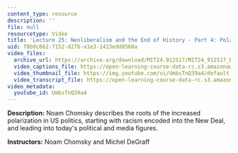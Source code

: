 ```yaml
---
content_type: resource
description: ''
file: null
resourcetype: Video
title: 'Lecture 25: Neoliberalism and the End of History - Part 4: Polarized Politics'
uid: f8b9c662-7152-d27b-a1e3-1413edd8560a
video_files:
  archive_url: https://archive.org/download/MIT24.912S17/MIT24_912S17_Black_Matters_Chomsky_Part_4_300k.mp4
  video_captions_file: https://open-learning-course-data-rc.s3.amazonaws.com/24-912-black-matters-introduction-to-black-studies-spring-2017/6832bd3177045b69ad6afa92c5403a19_UmbsTnQ39a4.vtt
  video_thumbnail_file: https://img.youtube.com/vi/UmbsTnQ39a4/default.jpg
  video_transcript_file: https://open-learning-course-data-rc.s3.amazonaws.com/24-912-black-matters-introduction-to-black-studies-spring-2017/6f5ddce13909f6fc4cd35c76d3b72855_UmbsTnQ39a4.pdf
video_metadata:
  youtube_id: UmbsTnQ39a4
---
```


**Description:** Noam Chomsky describes the roots of the increased polarization in US politics, starting with racism encoded into the New Deal, and leading into today's political and media figures.

**Instructors:** Noam Chomsky and Michel DeGraff